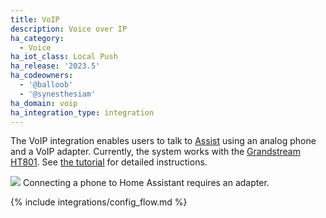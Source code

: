 ```yaml
---
title: VoIP
description: Voice over IP
ha_category:
  - Voice
ha_iot_class: Local Push
ha_release: '2023.5'
ha_codeowners:
  - '@balloob'
  - '@synesthesiam'
ha_domain: voip
ha_integration_type: integration
---
```


The VoIP integration enables users to talk to [Assist](/docs/assist) using an analog phone and a VoIP adapter. Currently, the system works with the [Grandstream HT801](https://amzn.to/40k7mRa). See [the tutorial](/projects/worlds-most-private-voice-assistant) for detailed instructions.

<p class='img'>
  <img src="/images/integrations/voip/voip_adapter.png" />
  Connecting a phone to Home Assistant requires an adapter.
</p>

{% include integrations/config_flow.md %}
